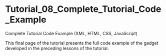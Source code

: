 Tutorial_08_Complete_Tutorial_Code_Example
==========================================

Complete Tutorial Code Example (XML, HTML, CSS, JavaScript)

This final page of the tutorial presents the full code example of the gadget developed in the preceding lessons of the tutorial.
